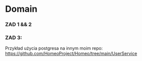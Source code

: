 # Domain

### ZAD 1 && 2

### ZAD 3:
Przykład użycia postgresa na innym moim repo:
https://github.com/HomeoProject/Homeo/tree/main/UserService
